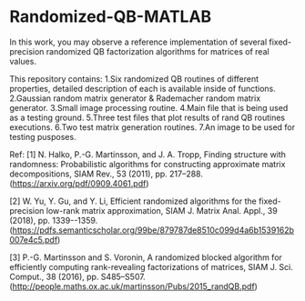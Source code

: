# Randomized-QB-MATLAB
In this work, you may observe a reference implementation of several fixed-precision randomized QB factorization algorithms for matrices of real values.

This repository contains:
  1.Six randomized QB routines of different properties, detailed description of each is available inside of functions.
  2.Gaussian random matrix generator & Rademacher random matrix generator.
  3.Small image processing routine.
  4.Main file that is being used as a testing ground.
  5.Three test files that plot results of rand QB routines executions.
  6.Two test matrix generation routines.
  7.An image to be used for testing pusposes.
  
Ref:
  [1] N. Halko, P.-G. Martinsson, and J. A. Tropp, Finding structure with randomness: 
      Probabilistic algorithms for constructing approximate matrix decompositions, SIAM Rev., 53
      (2011), pp. 217–288.
      (https://arxiv.org/pdf/0909.4061.pdf)

  [2] W. Yu, Y. Gu, and Y. Li, Efficient randomized algorithms for the fixed-precision low-rank matrix
      approximation, SIAM J. Matrix Anal. Appl., 39 (2018), pp. 1339--1359.
      (https://pdfs.semanticscholar.org/99be/879787de8510c099d4a6b1539162b007e4c5.pdf)
  
  [3] P.-G. Martinsson and S. Voronin, A randomized blocked algorithm for efficiently computing
      rank-revealing factorizations of matrices, SIAM J. Sci. Comput., 38 (2016), pp. S485–S507.
      (http://people.maths.ox.ac.uk/martinsson/Pubs/2015_randQB.pdf)
